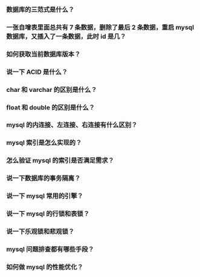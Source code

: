 ### 数据库的三范式是什么？

### 一张自增表里面总共有 7 条数据，删除了最后 2 条数据，重启 mysql 数据库，又插入了一条数据，此时 id 是几？

### 如何获取当前数据库版本？

### 说一下 ACID 是什么？

### char 和 varchar 的区别是什么？

### float 和 double 的区别是什么？
    
### mysql 的内连接、左连接、右连接有什么区别？

### mysql 索引是怎么实现的？

### 怎么验证 mysql 的索引是否满足需求？

### 说一下数据库的事务隔离？

### 说一下 mysql 常用的引擎？

### 说一下 mysql 的行锁和表锁？

### 说一下乐观锁和悲观锁？

### mysql 问题排查都有哪些手段？

### 如何做 mysql 的性能优化？ 